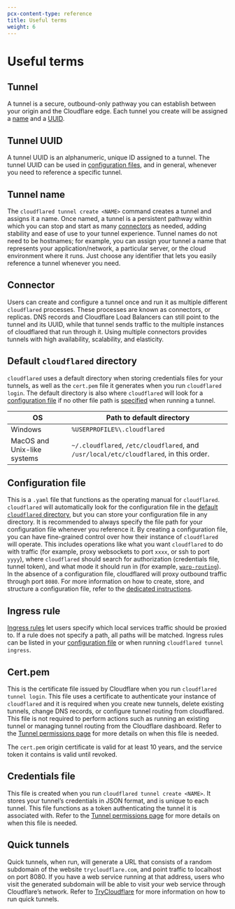 ```yaml
---
pcx-content-type: reference
title: Useful terms
weight: 6
---
```


# Useful terms

## Tunnel

A tunnel is a secure, outbound-only pathway you can establish between your origin and the Cloudflare edge. Each tunnel you create will be assigned a [name](#tunnel-name) and a [UUID](#tunnel-uuid).

## Tunnel UUID

A tunnel UUID is an alphanumeric, unique ID assigned to a tunnel. The tunnel UUID can be used in [configuration files](#configuration-file), and in general, whenever you need to reference a specific tunnel.

## Tunnel name

The `cloudflared tunnel create <NAME>` command creates a tunnel and assigns it a name. Once named, a tunnel is a persistent pathway within which you can stop and start as many [connectors](#connector) as needed, adding stability and ease of use to your tunnel experience. Tunnel names do not need to be hostnames; for example, you can assign your tunnel a name that represents your application/network, a particular server, or the cloud environment where it runs. Just choose any identifier that lets you easily reference a tunnel whenever you need.

## Connector

Users can create and configure a tunnel once and run it as multiple different `cloudflared` processes. These processes are known as connectors, or replicas. DNS records and Cloudflare Load Balancers can still point to the tunnel and its UUID, while that tunnel sends traffic to the multiple instances of cloudflared that run through it. Using multiple connectors provides tunnels with high availability, scalability, and elasticity.

## Default `cloudflared` directory

`cloudflared` uses a default directory when storing credentials files for your tunnels, as well as the `cert.pem` file it generates when you run `cloudflared login`. The default directory is also where `cloudflared` will look for a [configuration file](#configuration-file) if no other file path is [specified](/cloudflare-one/connections/connect-apps/configuration/configuration-file/#storing-a-configuration-file) when running a tunnel.

| OS | Path to default directory |
| -- | ---- |
| Windows | `%USERPROFILE%\.cloudflared` |
| MacOS and Unix-like systems | `~/.cloudflared`, `/etc/cloudflared`, and `/usr/local/etc/cloudflared`, in this order. |

## Configuration file

This is a `.yaml` file that functions as the operating manual for `cloudflared`. `cloudflared` will automatically look for the configuration file in the [default `cloudflared` directory](/cloudflare-one/connections/connect-apps/install-and-setup/tunnel-useful-terms/#default-cloudflared-directory), but you can store your configuration file in any directory. It is recommended to always specify the file path for your configuration file whenever you reference it. By creating a configuration file, you can have fine-grained control over how their instance of `cloudflared` will operate. This includes operations like what you want `cloudflared` to do with traffic (for example, proxy websockets to port `xxxx`, or ssh to port `yyyy`), where `cloudflared` should search for authorization (credentials file, tunnel token), and what mode it should run in (for example, [`warp-routing`](/cloudflare-one/connections/connect-networks/private-net/)). In the absence of a configuration file, cloudflared will proxy outbound traffic through port `8080`. For more information on how to create, store, and structure a configuration file, refer to the [dedicated instructions](/cloudflare-one/connections/connect-apps/configuration/configuration-file/).

## Ingress rule

[Ingress rules](/cloudflare-one/connections/connect-apps/configuration/configuration-file/ingress) let users specify which local services traffic should be proxied to. If a rule does not specify a path, all paths will be matched. Ingress rules can be listed in your [configuration file](#configuration-file) or when running `cloudflared tunnel ingress`.

## Cert.pem

This is the certificate file issued by Cloudflare when you run `cloudflared tunnel login`. This file uses a certificate to authenticate your instance of `cloudflared` and it is required when you create new tunnels, delete existing tunnels, change DNS records, or configure tunnel routing from cloudflared. This file is not required to perform actions such as running an existing tunnel or managing tunnel routing from the Cloudflare dashboard. Refer to the [Tunnel permissions page](/cloudflare-one/connections/connect-apps/install-and-setup/tunnel-permissions/) for more details on when this file is needed.

The `cert.pem` origin certificate is valid for at least 10 years, and the service token it contains is valid until revoked.

## Credentials file

This file is created when you run `cloudflared tunnel create <NAME>`. It stores your tunnel’s credentials in JSON format, and is unique to each tunnel. This file functions as a token authenticating the tunnel it is associated with. Refer to the [Tunnel permissions page](/cloudflare-one/connections/connect-apps/install-and-setup/tunnel-permissions/) for more details on when this file is needed.

## Quick tunnels

Quick tunnels, when run, will generate a URL that consists of a random subdomain of the website `trycloudflare.com`, and point traffic to localhost on port 8080. If you have a web service running at that address, users who visit the generated subdomain will be able to visit your web service through Cloudflare’s network. Refer to [TryCloudflare](/cloudflare-one/connections/connect-apps/run-tunnel/trycloudflare/) for more information on how to run quick tunnels.
